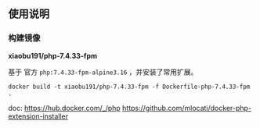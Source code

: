 ## 使用说明

### 构建镜像

**xiaobu191/php-7.4.33-fpm**

基于 官方 `php:7.4.33-fpm-alpine3.16` ，并安装了常用扩展。

```shell
docker build -t xiaobu191/php-7.4.33-fpm -f Dockerfile-php-7.4.33-fpm .
```

doc:
    https://hub.docker.com/_/php
    https://github.com/mlocati/docker-php-extension-installer

